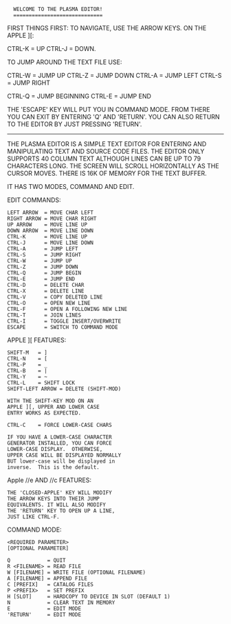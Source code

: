       WELCOME TO THE PLASMA EDITOR!
      =============================

FIRST THINGS FIRST:
TO NAVIGATE, USE THE ARROW KEYS.  ON THE
APPLE ][:

  CTRL-K = UP
  CTRL-J = DOWN.

TO JUMP AROUND THE TEXT FILE USE:

  CTRL-W = JUMP UP
  CTRL-Z = JUMP DOWN
  CTRL-A = JUMP LEFT
  CTRL-S = JUMP RIGHT

  CTRL-Q = JUMP BEGINNING
  CTRL-E = JUMP END

THE 'ESCAPE' KEY WILL PUT YOU IN COMMAND
MODE.  FROM THERE YOU CAN EXIT BY
ENTERING 'Q' AND 'RETURN'. YOU CAN ALSO
RETURN TO THE EDITOR BY JUST PRESSING
'RETURN'.

-------

THE PLASMA EDITOR IS A SIMPLE TEXT
EDITOR FOR ENTERING AND MANIPULATING
TEXT AND SOURCE CODE FILES.  THE EDITOR
ONLY SUPPORTS 40 COLUMN TEXT ALTHOUGH
LINES CAN BE UP TO 79 CHARACTERS LONG.
THE  SCREEN WILL SCROLL HORIZONTALLY
AS THE CURSOR MOVES. THERE IS 16K OF
MEMORY FOR THE TEXT BUFFER.

IT HAS TWO MODES, COMMAND AND EDIT.

  EDIT COMMANDS:

    LEFT ARROW  = MOVE CHAR LEFT
    RIGHT ARROW = MOVE CHAR RIGHT
    UP ARROW    = MOVE LINE UP
    DOWN ARROW  = MOVE LINE DOWN
    CTRL-K      = MOVE LINE UP
    CTRL-J      = MOVE LINE DOWN
    CTRL-A      = JUMP LEFT
    CTRL-S      = JUMP RIGHT
    CTRL-W      = JUMP UP
    CTRL-Z      = JUMP DOWN
    CTRL-Q      = JUMP BEGIN
    CTRL-E      = JUMP END
    CTRL-D      = DELETE CHAR
    CTRL-X      = DELETE LINE
    CTRL-V      = COPY DELETED LINE
    CTRL-O      = OPEN NEW LINE
    CTRL-F      = OPEN A FOLLOWING NEW LINE
    CTRL-T      = JOIN LINES
    CTRL-I      = TOGGLE INSERT/OVERWRITE
    ESCAPE      = SWITCH TO COMMAND MODE

  APPLE ][ FEATURES:

    SHIFT-M   = ]
    CTRL-N    = [
    CTRL-P    = _
    CTRL-B    = |
    CTRL-Y    = ~
    CTRL-L    = SHIFT LOCK
    SHIFT-LEFT ARROW = DELETE (SHIFT-MOD)

    WITH THE SHIFT-KEY MOD ON AN
    APPLE ][, UPPER AND LOWER CASE
    ENTRY WORKS AS EXPECTED.

    CTRL-C    = FORCE LOWER-CASE CHARS

    IF YOU HAVE A LOWER-CASE CHARACTER
    GENERATOR INSTALLED, YOU CAN FORCE
    LOWER-CASE DISPLAY.  OTHERWISE,
    UPPER CASE WILL BE DISPLAYED NORMALLY
    BUT lower-case will be displayed in
    inverse.  This is the default.

  Apple //e AND //c FEATURES:

    THE 'CLOSED-APPLE' KEY WILL MODIFY
    THE ARROW KEYS INTO THEIR JUMP
    EQUIVALENTS. IT WILL ALSO MODIFY
    THE 'RETURN' KEY TO OPEN UP A LINE,
    JUST LIKE CTRL-F.

  COMMAND MODE:

    <REQUIRED PARAMETER>
    [OPTIONAL PARAMETER]

    Q            = QUIT
    R <FILENAME> = READ FILE
    W [FILENAME] = WRITE FILE (OPTIONAL FILENAME)
    A [FILENAME] = APPEND FILE
    C [PREFIX]   = CATALOG FILES
    P <PREFIX>   = SET PREFIX
    H [SLOT]     = HARDCOPY TO DEVICE IN SLOT (DEFAULT 1)
    N            = CLEAR TEXT IN MEMORY
    E            = EDIT MODE
    'RETURN'     = EDIT MODE
